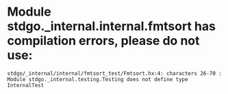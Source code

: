 # Module stdgo._internal.internal.fmtsort has compilation errors, please do not use:
```
stdgo/_internal/internal/fmtsort_test/Fmtsort.hx:4: characters 26-70 : Module stdgo._internal.testing.Testing does not define type InternalTest

```

